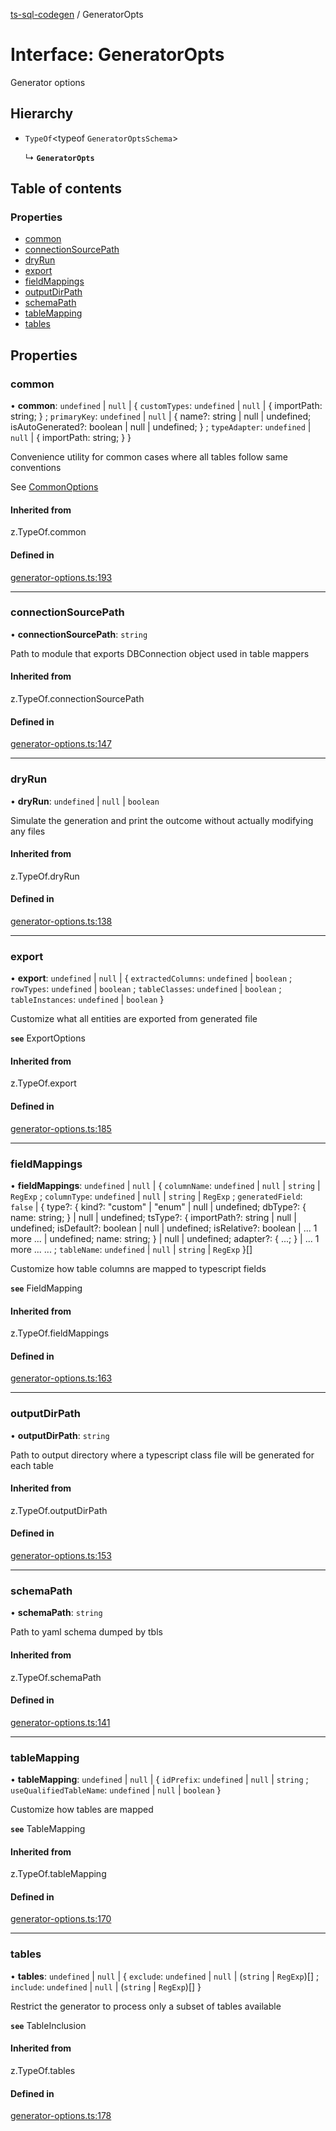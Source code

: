 [ts-sql-codegen](../README.md) / GeneratorOpts

# Interface: GeneratorOpts

Generator options

## Hierarchy

- `TypeOf`<typeof `GeneratorOptsSchema`\>

  ↳ **`GeneratorOpts`**

## Table of contents

### Properties

- [common](GeneratorOpts.md#common)
- [connectionSourcePath](GeneratorOpts.md#connectionsourcepath)
- [dryRun](GeneratorOpts.md#dryrun)
- [export](GeneratorOpts.md#export)
- [fieldMappings](GeneratorOpts.md#fieldmappings)
- [outputDirPath](GeneratorOpts.md#outputdirpath)
- [schemaPath](GeneratorOpts.md#schemapath)
- [tableMapping](GeneratorOpts.md#tablemapping)
- [tables](GeneratorOpts.md#tables)

## Properties

### common

• **common**: `undefined` \| ``null`` \| { `customTypes`: `undefined` \| ``null`` \| { importPath: string; } ; `primaryKey`: `undefined` \| ``null`` \| { name?: string \| null \| undefined; isAutoGenerated?: boolean \| null \| undefined; } ; `typeAdapter`: `undefined` \| ``null`` \| { importPath: string; }  }

Convenience utility for common cases where all tables
follow same conventions

See [CommonOptions](CommonOptions.md)

#### Inherited from

z.TypeOf.common

#### Defined in

[generator-options.ts:193](https://github.com/lorefnon/ts-sql-codegen/blob/bccacd5/src/generator-options.ts#L193)

___

### connectionSourcePath

• **connectionSourcePath**: `string`

Path to module that exports DBConnection object used in table mappers

#### Inherited from

z.TypeOf.connectionSourcePath

#### Defined in

[generator-options.ts:147](https://github.com/lorefnon/ts-sql-codegen/blob/bccacd5/src/generator-options.ts#L147)

___

### dryRun

• **dryRun**: `undefined` \| ``null`` \| `boolean`

Simulate the generation and print the outcome without actually modifying any files

#### Inherited from

z.TypeOf.dryRun

#### Defined in

[generator-options.ts:138](https://github.com/lorefnon/ts-sql-codegen/blob/bccacd5/src/generator-options.ts#L138)

___

### export

• **export**: `undefined` \| ``null`` \| { `extractedColumns`: `undefined` \| `boolean` ; `rowTypes`: `undefined` \| `boolean` ; `tableClasses`: `undefined` \| `boolean` ; `tableInstances`: `undefined` \| `boolean`  }

Customize what all entities are exported from generated file

**`see`** ExportOptions

#### Inherited from

z.TypeOf.export

#### Defined in

[generator-options.ts:185](https://github.com/lorefnon/ts-sql-codegen/blob/bccacd5/src/generator-options.ts#L185)

___

### fieldMappings

• **fieldMappings**: `undefined` \| ``null`` \| { `columnName`: `undefined` \| ``null`` \| `string` \| `RegExp` ; `columnType`: `undefined` \| ``null`` \| `string` \| `RegExp` ; `generatedField`: ``false`` \| { type?: { kind?: "custom" \| "enum" \| null \| undefined; dbType?: { name: string; } \| null \| undefined; tsType?: { importPath?: string \| null \| undefined; isDefault?: boolean \| null \| undefined; isRelative?: boolean \| ... 1 more ... \| undefined; name: string; } \| null \| undefined; adapter?: { ...; } \| ... 1 more ... ... ; `tableName`: `undefined` \| ``null`` \| `string` \| `RegExp`  }[]

Customize how table columns are mapped to typescript fields

**`see`** FieldMapping

#### Inherited from

z.TypeOf.fieldMappings

#### Defined in

[generator-options.ts:163](https://github.com/lorefnon/ts-sql-codegen/blob/bccacd5/src/generator-options.ts#L163)

___

### outputDirPath

• **outputDirPath**: `string`

Path to output directory where a typescript class file will be generated for each table

#### Inherited from

z.TypeOf.outputDirPath

#### Defined in

[generator-options.ts:153](https://github.com/lorefnon/ts-sql-codegen/blob/bccacd5/src/generator-options.ts#L153)

___

### schemaPath

• **schemaPath**: `string`

Path to yaml schema dumped by tbls

#### Inherited from

z.TypeOf.schemaPath

#### Defined in

[generator-options.ts:141](https://github.com/lorefnon/ts-sql-codegen/blob/bccacd5/src/generator-options.ts#L141)

___

### tableMapping

• **tableMapping**: `undefined` \| ``null`` \| { `idPrefix`: `undefined` \| ``null`` \| `string` ; `useQualifiedTableName`: `undefined` \| ``null`` \| `boolean`  }

Customize how tables are mapped

**`see`** TableMapping

#### Inherited from

z.TypeOf.tableMapping

#### Defined in

[generator-options.ts:170](https://github.com/lorefnon/ts-sql-codegen/blob/bccacd5/src/generator-options.ts#L170)

___

### tables

• **tables**: `undefined` \| ``null`` \| { `exclude`: `undefined` \| ``null`` \| (`string` \| `RegExp`)[] ; `include`: `undefined` \| ``null`` \| (`string` \| `RegExp`)[]  }

Restrict the generator to process only a subset of tables
available

**`see`** TableInclusion

#### Inherited from

z.TypeOf.tables

#### Defined in

[generator-options.ts:178](https://github.com/lorefnon/ts-sql-codegen/blob/bccacd5/src/generator-options.ts#L178)

